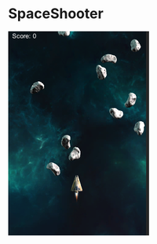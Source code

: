 # SpaceShooter 

![Alt text](https://github.com/sabssilva/spaceshooter/blob/master/Screenshots/screenshot.png "screenshot")
